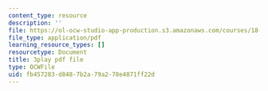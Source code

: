 ```yaml
---
content_type: resource
description: ''
file: https://ol-ocw-studio-app-production.s3.amazonaws.com/courses/18-01sc-single-variable-calculus-fall-2010/fb457283d8487b2a79a278e4871ff22d_Psks_KK0YZ8.pdf
file_type: application/pdf
learning_resource_types: []
resourcetype: Document
title: 3play pdf file
type: OCWFile
uid: fb457283-d848-7b2a-79a2-78e4871ff22d
---
```

